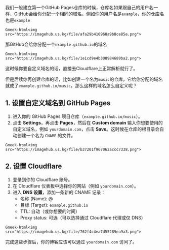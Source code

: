 我们一般建立第一个GitHub Pages仓库的时候，仓库名如果跟自己的用户名一样，GitHub会给你分配一个相同的域名。例如你的用户名是`example`，你的仓库名也是`example`


`Gmeek-html<img src="https://imagehub.us.kg/file/afa29b410968a9b8ce85e.png">`

那GitHub会给你分配一个`example.github.io`的域名


`Gmeek-html<img src="https://imagehub.us.kg/file/1e1cd9e4b308984689ba2.png">`

这时候你要自定义域名的话，直接去Cloudflare上正常解析就行了。

但是后续你再创建仓库的话，比如创建一个名为`music`的仓库，它给你分配的域名就成了`example.github.io/music`。那么这样的域名怎么自定义呢？

## 1. 设置自定义域名到 GitHub Pages

1. 进入你的 GitHub Pages 项目仓库（`example.github.io/music`）。
2. 点击 **Settings**，再点击 **Pages**，然后在 **Custom domain** 输入你想要使用的自定义域名，例如 `yourdomain.com`，点击 **Save**。这时候在仓库的根目录会自动创建一个名为 `CNAME` 的文件。

`Gmeek-html<img src="https://imagehub.us.kg/file/b37201f967062accc7338.png">`

## 2. 设置 Cloudflare

1. 登录到你的 Cloudflare 账号。
2. 在 Cloudflare 仪表板中选择你的网站（例如 `yourdomain.com`）。
3. 进入 **DNS 设置**，添加一条新的 CNAME 记录：
   - 名称 (Name): @
   - 目标 (Target): `example.github.io`
   - TTL: 自动（或你想要的时间）
   - Proxy status: 可选（可以选择通过 Cloudflare 代理或仅 DNS）

`Gmeek-html<img src="https://imagehub.us.kg/file/762f4c4ea7d55289ea9a3.png">`

完成这些步骤后，你的博客应该可以通过 `yourdomain.com` 访问了。
